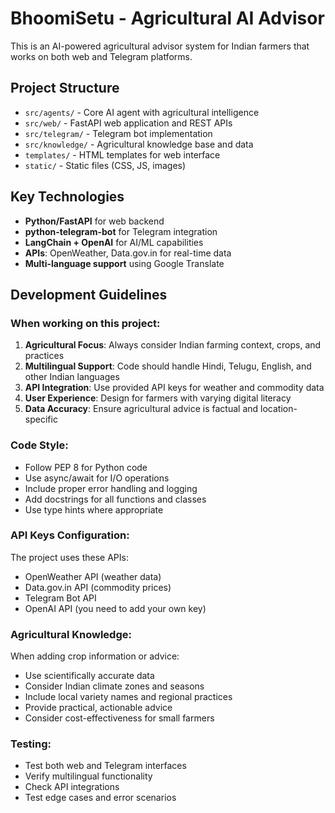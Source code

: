 <!-- Use this file to provide workspace-specific custom instructions to Copilot. For more details, visit https://code.visualstudio.com/docs/copilot/copilot-customization#_use-a-githubcopilotinstructionsmd-file -->

# BhoomiSetu - Agricultural AI Advisor

This is an AI-powered agricultural advisor system for Indian farmers that works on both web and Telegram platforms.

## Project Structure

- `src/agents/` - Core AI agent with agricultural intelligence
- `src/web/` - FastAPI web application and REST APIs
- `src/telegram/` - Telegram bot implementation
- `src/knowledge/` - Agricultural knowledge base and data
- `templates/` - HTML templates for web interface
- `static/` - Static files (CSS, JS, images)

## Key Technologies

- **Python/FastAPI** for web backend
- **python-telegram-bot** for Telegram integration
- **LangChain + OpenAI** for AI/ML capabilities
- **APIs**: OpenWeather, Data.gov.in for real-time data
- **Multi-language support** using Google Translate

## Development Guidelines

### When working on this project:

1. **Agricultural Focus**: Always consider Indian farming context, crops, and practices
2. **Multilingual Support**: Code should handle Hindi, Telugu, English, and other Indian languages
3. **API Integration**: Use provided API keys for weather and commodity data
4. **User Experience**: Design for farmers with varying digital literacy
5. **Data Accuracy**: Ensure agricultural advice is factual and location-specific

### Code Style:

- Follow PEP 8 for Python code
- Use async/await for I/O operations
- Include proper error handling and logging
- Add docstrings for all functions and classes
- Use type hints where appropriate

### API Keys Configuration:

The project uses these APIs:
- OpenWeather API (weather data)
- Data.gov.in API (commodity prices)
- Telegram Bot API
- OpenAI API (you need to add your own key)

### Agricultural Knowledge:

When adding crop information or advice:
- Use scientifically accurate data
- Consider Indian climate zones and seasons
- Include local variety names and regional practices
- Provide practical, actionable advice
- Consider cost-effectiveness for small farmers

### Testing:

- Test both web and Telegram interfaces
- Verify multilingual functionality
- Check API integrations
- Test edge cases and error scenarios
